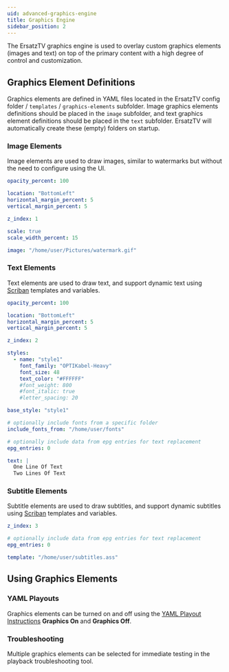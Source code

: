 ```yaml
---
uid: advanced-graphics-engine
title: Graphics Engine
sidebar_position: 2
---
```


The ErsatzTV graphics engine is used to overlay custom graphics elements (images and text) on top of the primary content with a high degree of control and customization.

## Graphics Element Definitions

Graphics elements are defined in YAML files located in the ErsatzTV config folder / `templates` / `graphics-elements` subfolder. Image graphics elements definitions should be placed in the `image` subfolder, and text graphics element definitions should be placed in the `text` subfolder. ErsatzTV will automatically create these (empty) folders on startup.

### Image Elements

Image elements are used to draw images, similar to watermarks but without the need to configure using the UI.

```yaml
opacity_percent: 100

location: "BottomLeft"
horizontal_margin_percent: 5
vertical_margin_percent: 5

z_index: 1

scale: true
scale_width_percent: 15

image: "/home/user/Pictures/watermark.gif"
```

### Text Elements

Text elements are used to draw text, and support dynamic text using [Scriban](https://github.com/scriban/scriban) templates and variables.

```yaml
opacity_percent: 100

location: "BottomLeft"
horizontal_margin_percent: 5
vertical_margin_percent: 5

z_index: 2

styles:
  - name: "style1"
    font_family: "OPTIKabel-Heavy"
    font_size: 48
    text_color: "#FFFFFF"
    #font_weight: 800
    #font_italic: true
    #letter_spacing: 20

base_style: "style1"

# optionally include fonts from a specific folder
include_fonts_from: "/home/user/fonts"

# optionally include data from epg entries for text replacement
epg_entries: 0

text: |
  One Line Of Text
  Two Lines Of Text
```

### Subtitle Elements

Subtitle elements are used to draw subtitles, and support dynamic subtitles using [Scriban](https://github.com/scriban/scriban) templates and variables.

```yaml
z_index: 3

# optionally include data from epg entries for text replacement
epg_entries: 0

template: "/home/user/subtitles.ass"
```

## Using Graphics Elements

### YAML Playouts

Graphics elements can be turned on and off using the [YAML Playout Instructions](/docs/scheduling/yaml/playout) **Graphics On** and **Graphics Off**.

### Troubleshooting

Multiple graphics elements can be selected for immediate testing in the playback troubleshooting tool.
